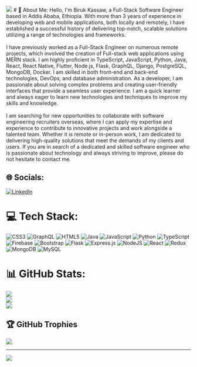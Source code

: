 <img src="https://rishavanand.github.io/static/images/greetings.gif">
# 💫 About Me:
Hello, I'm Biruk Kassaw, a Full-Stack Software Engineer based in Addis Ababa, Ethiopia. With more than 3 years of experience in developing web and mobile applications, both locally and remotely, I have established a successful history of delivering top-notch, scalable solutions utilizing a range of technologies and frameworks.<br><br>I have previously worked as a Full-Stack Engineer on numerous remote projects, which involved the creation of Full-stack web applications using MERN stack. I am highly proficient in TypeScript, JavaScript, Python, Java, React, React Native, Flutter, Node.js, Flask, GraphQL, Django, PostgreSQL, MongoDB, Docker. I am skilled in both front-end and back-end technologies, DevOps, and database administration. As a developer, I am passionate about solving complex problems and creating user-friendly interfaces that provide a seamless user experience. I am a quick learner and always eager to learn new technologies and techniques to improve my skills and knowledge.<br><br>I am searching for new opportunities to collaborate with software engineering recruiters overseas, where I can apply my expertise and experience to contribute to innovative projects and work alongside a talented team. Whether it is remote or in-person work, I am dedicated to delivering high-quality solutions that meet the demands of my clients and users. If you are in search of a dedicated and skilled software engineer who is passionate about technology and always striving to improve, please do not hesitate to contact me.


## 🌐 Socials:
[![LinkedIn](https://img.shields.io/badge/LinkedIn-%230077B5.svg?logo=linkedin&logoColor=white)](https://linkedin.com/in/biruk-kassaw-2b79ab229) 

# 💻 Tech Stack:
![CSS3](https://img.shields.io/badge/css3-%231572B6.svg?style=for-the-badge&logo=css3&logoColor=white) ![GraphQL](https://img.shields.io/badge/-GraphQL-E10098?style=for-the-badge&logo=graphql&logoColor=white) ![HTML5](https://img.shields.io/badge/html5-%23E34F26.svg?style=for-the-badge&logo=html5&logoColor=white) ![Java](https://img.shields.io/badge/java-%23ED8B00.svg?style=for-the-badge&logo=java&logoColor=white) ![JavaScript](https://img.shields.io/badge/javascript-%23323330.svg?style=for-the-badge&logo=javascript&logoColor=%23F7DF1E) ![Python](https://img.shields.io/badge/python-3670A0?style=for-the-badge&logo=python&logoColor=ffdd54) ![TypeScript](https://img.shields.io/badge/typescript-%23007ACC.svg?style=for-the-badge&logo=typescript&logoColor=white) ![Firebase](https://img.shields.io/badge/firebase-%23039BE5.svg?style=for-the-badge&logo=firebase) ![Bootstrap](https://img.shields.io/badge/bootstrap-%23563D7C.svg?style=for-the-badge&logo=bootstrap&logoColor=white) ![Flask](https://img.shields.io/badge/flask-%23000.svg?style=for-the-badge&logo=flask&logoColor=white) ![Express.js](https://img.shields.io/badge/express.js-%23404d59.svg?style=for-the-badge&logo=express&logoColor=%2361DAFB) ![NodeJS](https://img.shields.io/badge/node.js-6DA55F?style=for-the-badge&logo=node.js&logoColor=white) ![React](https://img.shields.io/badge/react-%2320232a.svg?style=for-the-badge&logo=react&logoColor=%2361DAFB) ![Redux](https://img.shields.io/badge/redux-%23593d88.svg?style=for-the-badge&logo=redux&logoColor=white) ![MongoDB](https://img.shields.io/badge/MongoDB-%234ea94b.svg?style=for-the-badge&logo=mongodb&logoColor=white) ![MySQL](https://img.shields.io/badge/mysql-%2300f.svg?style=for-the-badge&logo=mysql&logoColor=white)
# 📊 GitHub Stats:
![](https://github-readme-stats.vercel.app/api?username=biruk-kassaw&theme=dark&hide_border=false&include_all_commits=true&count_private=true)<br/>
![](https://github-readme-streak-stats.herokuapp.com/?user=biruk-kassaw&theme=dark&hide_border=false)<br/>
![](https://github-readme-stats.vercel.app/api/top-langs/?username=biruk-kassaw&theme=dark&hide_border=false&include_all_commits=true&count_private=true&layout=compact)

## 🏆 GitHub Trophies
![](https://github-profile-trophy.vercel.app/?username=biruk-kassaw&theme=radical&no-frame=false&no-bg=true&margin-w=4)

---
[![](https://visitcount.itsvg.in/api?id=biruk-kassaw&icon=0&color=0)](https://visitcount.itsvg.in)

<!-- Proudly created with GPRM ( https://gprm.itsvg.in ) -->
